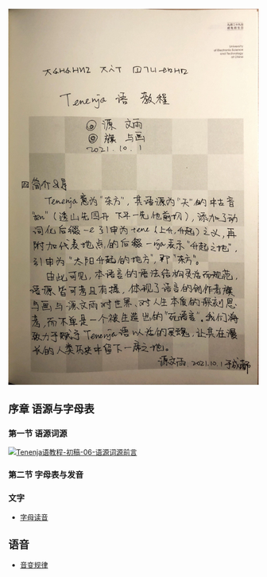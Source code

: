 ![Tenenja语教程-初稿-03-简介](Tenenja语教程-初稿/Tenenja语教程-初稿-03.jpeg)

## 序章 语源与字母表
### 第一节 语源词源
[![Tenenja语教程-初稿-06-语源词源前言](https://github.com/fumiama/tenenja/assets/41315874/0bc7bf17-c80b-4996-902c-2be4168fd13e)](语源词源.md)
### 第二节 字母表与发音

### 文字

- [字母读音](字母读音.md)

## 语音

- [音变规律](音变规律.md)


